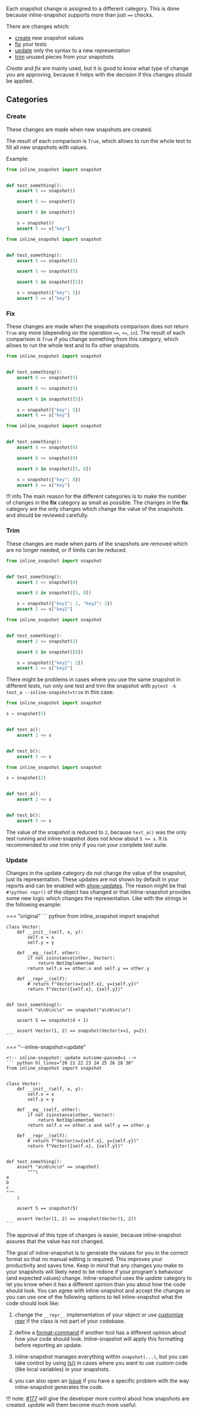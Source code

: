 
Each snapshot change is assigned to a different category. This is done because inline-snapshot supports more than just `==` checks.

There are changes which:

* [create](#create) new snapshot values
* [fix](#fix) your tests
* [update](#update) only the syntax to a new representation
* [trim](#trim) unused pieces from your snapshots

*Create* and *fix* are mainly used, but it is good to know what type of change you are approving, because it helps with the decision if this changes should be applied.


## Categories

### Create

These changes are made when new snapshots are created.

The result of each comparison is `True`, which allows to run the whole test to fill all new snapshots with values.

Example:

<div class="grid" markdown>

<!-- inline-snapshot: first_block outcome-passed=1 outcome-errors=1 -->
``` python
from inline_snapshot import snapshot


def test_something():
    assert 5 == snapshot()

    assert 5 <= snapshot()

    assert 5 in snapshot()

    s = snapshot()
    assert 5 == s["key"]
```

<!-- inline-snapshot: create outcome-passed=1 outcome-errors=1 -->
``` python hl_lines="5 7 9 11"
from inline_snapshot import snapshot


def test_something():
    assert 5 == snapshot(5)

    assert 5 <= snapshot(5)

    assert 5 in snapshot([5])

    s = snapshot({"key": 5})
    assert 5 == s["key"]
```

</div>

### Fix

These changes are made when the snapshots comparison does not return `True` any more (depending on the operation `==`, `<=`, `in`).
The result of each comparison is `True` if you change something from this category, which allows to run the whole test and to fix other snapshots.

<div class="grid" markdown>

<!-- inline-snapshot: first_block outcome-failed=1 outcome-errors=1 -->
``` python
from inline_snapshot import snapshot


def test_something():
    assert 8 == snapshot(5)

    assert 8 <= snapshot(5)

    assert 8 in snapshot([5])

    s = snapshot({"key": 5})
    assert 8 == s["key"]
```

<!-- inline-snapshot: fix outcome-passed=1 outcome-errors=1 -->
``` python hl_lines="5 7 9 11"
from inline_snapshot import snapshot


def test_something():
    assert 8 == snapshot(8)

    assert 8 <= snapshot(8)

    assert 8 in snapshot([5, 8])

    s = snapshot({"key": 8})
    assert 8 == s["key"]
```

</div>


!!! info
    The main reason for the different categories is to make the number of changes in the **fix** category as small as possible.
    The changes in the **fix** category are the only changes which change the value of the snapshots and should be reviewed carefully.




### Trim

These changes are made when parts of the snapshots are removed which are no longer needed, or if limits can be reduced.

<div class="grid" markdown>

<!-- inline-snapshot: first_block outcome-passed=1 -->
``` python
from inline_snapshot import snapshot


def test_something():
    assert 2 <= snapshot(8)

    assert 8 in snapshot([5, 8])

    s = snapshot({"key1": 1, "key2": 2})
    assert 2 == s["key2"]
```

<!-- inline-snapshot: trim outcome-passed=1 -->
``` python hl_lines="5 7 9"
from inline_snapshot import snapshot


def test_something():
    assert 2 <= snapshot(2)

    assert 8 in snapshot([8])

    s = snapshot({"key2": 2})
    assert 2 == s["key2"]
```

</div>

There might be problems in cases where you use the same snapshot in different tests, run only one test and trim the snapshot with `pytest -k test_a --inline-snapshot=trim` in this case:

<div class="grid" markdown>

<!-- todo-inline-snapshot: first_block outcome-passed=2 -->
``` python
from inline_snapshot import snapshot

s = snapshot(5)


def test_a():
    assert 2 <= s


def test_b():
    assert 5 <= s
```

<!-- todo-inline-snapshot: trim outcome-passed=2 -->
``` python hl_lines="1"
from inline_snapshot import snapshot

s = snapshot(2)


def test_a():
    assert 2 <= s


def test_b():
    assert 5 <= s
```

</div>

The value of the snapshot is reduced to `2`, because `test_a()` was the only test running and inline-snapshot does not know about `5 <= s`.
It is recommended to use trim only if you run your complete test suite.

### Update

Changes in the update category do not change the value of the snapshot, just its representation.
These updates are not shown by default in your reports and can be enabled with [show-updates](configuration.md/#show-updates).
The reason might be that `#!python repr()` of the object has changed or that inline-snapshot provides some new logic which changes the representation. Like with the strings in the following example:


=== "original"
    <!-- inline-snapshot: first_block outcome-passed=1 -->
    ``` python
    from inline_snapshot import snapshot


    class Vector:
        def __init__(self, x, y):
            self.x = x
            self.y = y

        def __eq__(self, other):
            if not isinstance(other, Vector):
                return NotImplemented
            return self.x == other.x and self.y == other.y

        def __repr__(self):
            # return f"Vector(x={self.x}, y={self.y})"
            return f"Vector({self.x}, {self.y})"


    def test_something():
        assert "a\nb\nc\n" == snapshot("a\nb\nc\n")

        assert 5 == snapshot(4 + 1)

        assert Vector(1, 2) == snapshot(Vector(x=1, y=2))
    ```

=== "--inline-snapshot=update"

    <!-- inline-snapshot: update outcome-passed=1 -->
    ``` python hl_lines="20 21 22 23 24 25 26 28 30"
    from inline_snapshot import snapshot


    class Vector:
        def __init__(self, x, y):
            self.x = x
            self.y = y

        def __eq__(self, other):
            if not isinstance(other, Vector):
                return NotImplemented
            return self.x == other.x and self.y == other.y

        def __repr__(self):
            # return f"Vector(x={self.x}, y={self.y})"
            return f"Vector({self.x}, {self.y})"


    def test_something():
        assert "a\nb\nc\n" == snapshot(
            """\
    a
    b
    c
    """
        )

        assert 5 == snapshot(5)

        assert Vector(1, 2) == snapshot(Vector(1, 2))
    ```


The approval of this type of changes is easier, because inline-snapshot assures that the value has not changed.

The goal of inline-snapshot is to generate the values for you in the correct format so that no manual editing is required.
This improves your productivity and saves time.
Keep in mind that any changes you make to your snapshots will likely need to be redone if your program's behaviour (and expected values) change.
Inline-snapshot uses the *update* category to let you know when it has a different opinion than you about how the code should look.
You can agree with inline-snapshot and accept the changes or you can use one of the following options to tell inline-snapshot what the code should look like:

1. change the `__repr__` implementation of your object or use [customize repr](customize_repr.md) if the class is not part of your codebase.

2. define a [format-command](configuration.md#format-command) if another tool has a different opinion about how your code should look. Inline-snapshot will apply this formatting before reporting an update.

3. inline-snapshot manages everything within `snapshot(...)`, but you can take control by using [Is()](eq_snapshot.md#is) in cases where you want to use custom code (like local variables) in your snapshots.

4. you can also open an [issue](https://github.com/15r10nk/inline-snapshot/issues?q=is%3Aissue%20state%3Aopen%20label%3Aupdate_related) if you have a specific problem with the way inline-snapshot generates the code.

!!! note:
    [#177](https://github.com/15r10nk/inline-snapshot/issues/177) will give the developer more control about how snapshots are created. *update* will them become much more useful.
